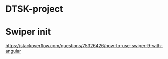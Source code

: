 # DTSK-project

# Swiper init

https://stackoverflow.com/questions/75326426/how-to-use-swiper-9-with-angular
